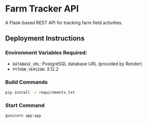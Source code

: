 # Farm Tracker API

A Flask-based REST API for tracking farm field activities.

## Deployment Instructions

### Environment Variables Required:
- `DATABASE_URL`: PostgreSQL database URL (provided by Render)
- `PYTHON_VERSION`: 3.12.2

### Build Commands
```bash
pip install -r requirements.txt
```

### Start Command
```bash
gunicorn app:app
```
